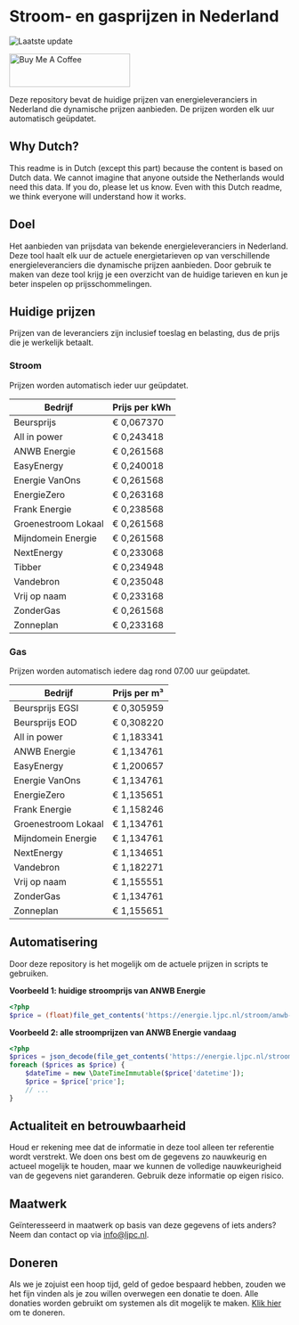 # Stroom- en gasprijzen in Nederland

![Laatste update](https://img.shields.io/badge/laatste%20update-2024--07--13%2023%3A00%20CET-brightgreen)

<a href="https://www.buymeacoffee.com/Lars-" target="_blank"><img src="https://cdn.buymeacoffee.com/buttons/v2/default-orange.png" alt="Buy Me A Coffee" height="60" style="height: 60px !important;width: 217px !important;" ></a>

Deze repository bevat de huidige prijzen van energieleveranciers in Nederland die dynamische prijzen aanbieden. De prijzen worden elk uur automatisch geüpdatet.

## Why Dutch?

This readme is in Dutch (except this part) because the content is based on Dutch data. We cannot imagine that anyone outside the Netherlands would need this data. If you do, please let us know. Even with this Dutch readme, we think
everyone will understand how it works.

## Doel

Het aanbieden van prijsdata van bekende energieleveranciers in Nederland. Deze tool haalt elk uur de actuele energietarieven op van verschillende energieleveranciers die dynamische prijzen aanbieden. Door gebruik te maken van deze tool
krijg je een overzicht van de huidige tarieven en kun je beter inspelen op prijsschommelingen.

## Huidige prijzen

Prijzen van de leveranciers zijn inclusief toeslag en belasting, dus de prijs die je werkelijk betaalt.

### Stroom

Prijzen worden automatisch ieder uur geüpdatet.

 Bedrijf | Prijs per kWh 
---------|---------------
Beursprijs | € 0,067370
All in power | € 0,243418
ANWB Energie | € 0,261568
EasyEnergy | € 0,240018
Energie VanOns | € 0,261568
EnergieZero | € 0,263168
Frank Energie | € 0,238568
Groenestroom Lokaal | € 0,261568
Mijndomein Energie | € 0,261568
NextEnergy | € 0,233068
Tibber | € 0,234948
Vandebron | € 0,235048
Vrij op naam | € 0,233168
ZonderGas | € 0,261568
Zonneplan | € 0,233168


### Gas

Prijzen worden automatisch iedere dag rond 07.00 uur geüpdatet.

 Bedrijf | Prijs per m³ 
---------|--------------
Beursprijs EGSI | € 0,305959
Beursprijs EOD | € 0,308220
All in power | € 1,183341
ANWB Energie | € 1,134761
EasyEnergy | € 1,200657
Energie VanOns | € 1,134761
EnergieZero | € 1,135651
Frank Energie | € 1,158246
Groenestroom Lokaal | € 1,134761
Mijndomein Energie | € 1,134761
NextEnergy | € 1,134651
Vandebron | € 1,182271
Vrij op naam | € 1,155551
ZonderGas | € 1,134761
Zonneplan | € 1,155651


## Automatisering

Door deze repository is het mogelijk om de actuele prijzen in scripts te gebruiken.

**Voorbeeld 1: huidige stroomprijs van ANWB Energie**

```php
<?php
$price = (float)file_get_contents('https://energie.ljpc.nl/stroom/anwb-energie-nu.txt');

```

**Voorbeeld 2: alle stroomprijzen van ANWB Energie vandaag**

```php
<?php
$prices = json_decode(file_get_contents('https://energie.ljpc.nl/stroom/all-in-power-vandaag.json'),true);
foreach ($prices as $price) {
    $dateTime = new \DateTimeImmutable($price['datetime']);
    $price = $price['price'];
    // ...
}
```

## Actualiteit en betrouwbaarheid

Houd er rekening mee dat de informatie in deze tool alleen ter referentie wordt verstrekt. We doen ons best om de gegevens zo nauwkeurig en actueel mogelijk te houden, maar we kunnen de volledige nauwkeurigheid van de gegevens niet
garanderen. Gebruik deze informatie op eigen risico.

## Maatwerk

Geïnteresseerd in maatwerk op basis van deze gegevens of iets anders? Neem dan contact op
via [info@ljpc.nl](mailto:info@ljpc.nl?subject=Energie%20prijzen).

## Doneren

Als we je zojuist een hoop tijd, geld of gedoe bespaard hebben, zouden we het fijn vinden als je zou willen overwegen een
donatie te doen. Alle donaties worden gebruikt om systemen als dit mogelijk te
maken. [Klik hier](https://www.buymeacoffee.com/Lars-) om te doneren.

